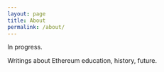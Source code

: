 ```yaml
---
layout: page
title: About
permalink: /about/
---
```


In progress.

Writings about Ethereum education, history, future.
